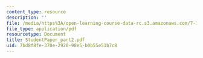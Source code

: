 ```yaml
---
content_type: resource
description: ''
file: /media/https%3A/open-learning-course-data-rc.s3.amazonaws.com/7-13-experimental-microbial-genetics-fall-2003/7bd8f8fe370e292098e5b0b55e51b7c8_StudentPaper_part2.pdf
file_type: application/pdf
resourcetype: Document
title: StudentPaper_part2.pdf
uid: 7bd8f8fe-370e-2920-98e5-b0b55e51b7c8
---
```

